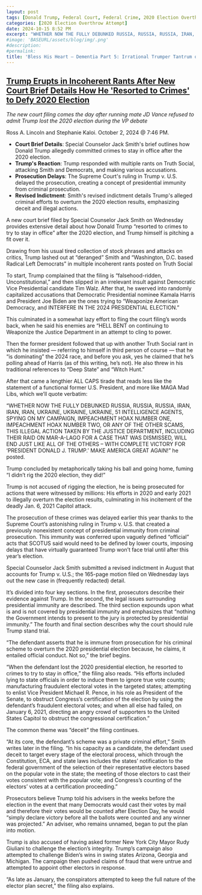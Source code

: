 ```yaml
---
layout: post
tags: [Donald Trump, Federal Court, Federal Crime, 2020 Election Overthrow Attempts, January 6, 2021 Insurrection]
categories: [2020 Election Overthrow Attempt]
date: 2024-10-15 8:52 PM
excerpt: "WHETHER NOW THE FULLY DEBUNKED RUSSIA, RUSSIA, RUSSIA, IRAN, IRAN, IRAN, UKRAINE, UKRAINE, UKRAINE, 51 INTELLIGENCE AGENTS, SPYING ON MY CAMPAIGN, IMPEACHMENT HOAX NUMBER ONE, IMPEACHMENT HOAX NUMBER TWO, OR ANY OF THE OTHER SCAMS, THIS ILLEGAL ACTION TAKEN BY THE JUSTICE DEPARTMENT, INCLUDING THEIR RAID ON MAR-A-LAGO FOR A CASE THAT WAS DISMISSED, WILL END JUST LIKE ALL OF THE OTHERS – WITH COMPLETE VICTORY FOR ‘PRESIDENT DONALD J. TRUMP.’ MAKE AMERICA GREAT AGAIN!"
#image: 'BASEURL/assets/blog/img/.png'
#description:
#permalink:
title: 'Bless His Heart – Dementia Part 5: Irrational Trumper Tantrum of Federal Court Filing Listing His Crimes'
---
```



## [Trump Erupts in Incoherent Rants After New Court Brief Details How He 'Resorted to Crimes' to Defy 2020 Election](https://www.thewrap.com/trump-incoherent-rants-jack-smith-filing-jan-6/)

*The new court filing comes the day after running mate JD Vance refused to admit Trump lost the 2020 election during the VP debate*

Ross A. Lincoln and Stephanie Kaloi. October 2, 2024 @ 7:46 PM.



- **Court Brief Details**: Special Counselor Jack Smith's brief outlines how Donald Trump allegedly committed crimes to stay in office after the 2020 election.
- **Trump's Reaction**: Trump responded with multiple rants on Truth Social, attacking Smith and Democrats, and making various accusations.
- **Prosecution Delays**: The Supreme Court's ruling in Trump v. U.S. delayed the prosecution, creating a concept of presidential immunity from criminal prosecution.
- **Revised Indictment**: Smith's revised indictment details Trump's alleged criminal efforts to overturn the 2020 election results, emphasizing deceit and illegal actions.

A new court brief filed by Special Counselor Jack Smith on Wednesday provides extensive detail about how Donald Trump “resorted to crimes to try to stay in office” after the 2020 election, and Trump himself is pitching a fit over it.

Drawing from his usual tired collection of stock phrases and attacks on critics, Trump lashed out at “deranged” Smith and “Washington, D.C. based Radical Left Democrats” in multiple incoherent rants posted on Truth Social

To start, Trump complained that the filing is “falsehood-ridden, Unconstitutional,” and then slipped in an irrelevant insult against Democratic Vice Presidential candidate Tim Walz. After that, he swerved into randomly capitalized accusations that Democratic Presidential nominee Kamala Harris and President Joe Biden are the ones trying to “Weaponize American Democracy, and INTERFERE IN THE 2024 PRESIDENTIAL ELECTION.”

This culminated in a somewhat lazy effort to fling the court filing’s words back, when he said his enemies are “HELL BENT on continuing to Weaponize the Justice Department in an attempt to cling to power.

Then the former president followed that up with another Truth Social rant in which he insisted — referring to himself in third person of course — that he “is dominating” the 2024 race, and before you ask, yes he claimed that he’s polling ahead of Harris (as of this writing, he’s not). He also threw in his traditional references to “Deep State” and “Witch Hunt.”

After that came a lengthier ALL CAPS tirade that reads less like the statement of a functional former U.S. President, and more like MAGA Mad Libs, which we’ll quote verbatim:

“WHETHER NOW THE FULLY DEBUNKED RUSSIA, RUSSIA, RUSSIA, IRAN, IRAN, IRAN, UKRAINE, UKRAINE, UKRAINE, 51 INTELLIGENCE AGENTS, SPYING ON MY CAMPAIGN, IMPEACHMENT HOAX NUMBER ONE, IMPEACHMENT HOAX NUMBER TWO, OR ANY OF THE OTHER SCAMS, THIS ILLEGAL ACTION TAKEN BY THE JUSTICE DEPARTMENT, INCLUDING THEIR RAID ON MAR-A-LAGO FOR A CASE THAT WAS DISMISSED, WILL END JUST LIKE ALL OF THE OTHERS – WITH COMPLETE VICTORY FOR ‘PRESIDENT DONALD J. TRUMP.’ MAKE AMERICA GREAT AGAIN!” he posted.

Trump concluded by metaphorically taking his ball and going home, fuming “I didn’t rig the 2020 election, they did!”

Trump is not accused of rigging the election, he is being prosecuted for actions that were witnessed by millions: His efforts in 2020 and early 2021 to illegally overturn the election results, culminating in his incitement of the deadly Jan. 6, 2021 Capitol attack.

The prosecution of these crimes was delayed earlier this year thanks to the Supreme Court’s astonishing ruling in Trump v. U.S. that created a previously nonexistent concept of presidential immunity from criminal prosecution. This immunity was conferred upon vaguely defined “official” acts that SCOTUS said would need to be defined by lower courts, imposing delays that have virtually guaranteed Trump won’t face trial until after this year’s election.

Special Counselor Jack Smith submitted a revised indictment in August that accounts for Trump v. U.S.; the 165-page motion filed on Wednesday lays out the new case in (frequently redacted) detail.

It’s divided into four key sections. In the first, prosecutors describe their evidence against Trump. In the second, the legal issues surrounding presidential immunity are described. The third section expounds upon what is and is not covered by presidential immunity and emphasizes that “nothing the Government intends to present to the jury is protected by presidential immunity.” The fourth and final section describes why the court should rule Trump stand trial.

“The defendant asserts that he is immune from prosecution for his criminal scheme to overturn the 2020 presidential election because, he claims, it entailed official conduct. Not so,” the brief begins.

“When the defendant lost the 2020 presidential election, he resorted to crimes to try to stay in office,” the filing also reads. “His efforts included lying to state officials in order to induce them to ignore true vote counts; manufacturing fraudulent electoral votes in the targeted states; attempting to enlist Vice President Michael R. Pence, in his role as President of the Senate, to obstruct Congress’s certification of the election by using the defendant’s fraudulent electoral votes; and when all else had failed, on January 6, 2021, directing an angry crowd of supporters to the United States Capitol to obstruct the congressional certification.”

The common theme was “deceit” the filing continues.

“At its core, the defendant’s scheme was a private criminal effort,” Smith writes later in the filing. “In his capacity as a candidate, the defendant used deceit to target every stage of the electoral process, which through the Constitution, ECA, and state laws includes the states’ notification to the federal government of the selection of their representative electors based on the popular vote in the state; the meeting of those electors to cast their votes consistent with the popular vote; and Congress’s counting of the electors’ votes at a certification proceeding.”

Prosecutors believe Trump told his advisers in the weeks before the election in the event that many Democrats would cast their votes by mail and therefore their votes would be counted after Election Day, he would “simply declare victory before all the ballots were counted and any winner was projected.” An adviser, who remains unnamed, began to put the plan into motion.

Trump is also accused of having asked former New York City Mayor Rudy Giuliani to challenge the election’s integrity. Trump’s campaign also attempted to challenge Biden’s wins in swing states Arizona, Georgia and Michigan. The campaign then pushed claims of fraud that were untrue and attempted to appoint other electors in response.

“As late as January, the conspirators attempted to keep the full nature of the elector plan secret,” the filing also explains.

